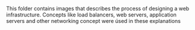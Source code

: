 This folder contains images that describes the process of designing a web infrastructure. Concepts like load balancers, web servers, application servers and other networking concept were úsed in these explanations